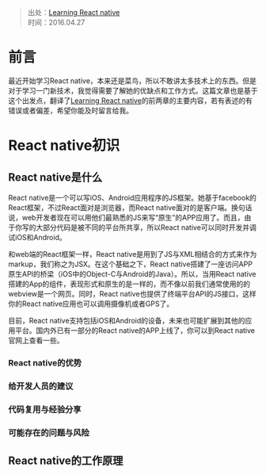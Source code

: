 > 出处：[Learning React native](http://shop.oreilly.com/product/0636920041511.do)  
> 时间：2016.04.27

# 前言
最近开始学习React native，本来还是菜鸟，所以不敢讲太多技术上的东西。但是对于学习一门新技术，我觉得需要了解她的优缺点和工作方式。这篇文章也是基于这个出发点，翻译了[Learning React native](http://shop.oreilly.com/product/0636920041511.do)的前两章的主要内容，若有表述的有错误或者偏差，希望你能及时留言给我。

# React native初识

## React native是什么
React native是一个可以写iOS、Android应用程序的JS框架。她基于facebook的React框架，不过React面对是浏览器，而React native面对的是客户端。换句话说，web开发者现在可以用他们最熟悉的JS来写“原生”的APP应用了。而且，由于你写的大部分代码是被不同的平台所共享，所以React native可以同时开发并调试iOS和Android。  

和web端的React框架一样，React native是用到了JS与XML相结合的方式来作为markup，我们称之为JSX。在这个基础之下，React native搭建了一座访问APP原生API的桥梁（iOS中的Object-C与Android的Java）。所以，当用React native搭建的App的组件，表现形式和原生的是一样的，而不像以前我们通常使用的的webview是一个网页。同时，React native也提供了终端平台API的JS接口，这样你的React native应用也可以调用摄像机或者GPS了。  

目前，React native支持包括iOS和Android的设备，未来也可能扩展到其他的应用平台。国内外已有一部分的React native的APP上线了，你可以到React native官网上查看一些。  

### React native的优势

### 给开发人员的建议

### 代码复用与经验分享

### 可能存在的问题与风险

## React native的工作原理
